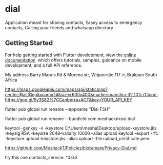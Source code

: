 # dial
Application meant for sharing contacts, Easey access to emergency contacts, 
Calling your friends and whatsapp directory

## Getting Started

For help getting started with Flutter development, view the
[online documentation](https://docs.flutter.dev/), which offers tutorials,
samples, guidance on mobile development, and a full API reference.

My address
Barry Marais Rd & Morena str, Witpoortjie 117-ir, Brakpan South Africa


https://maps.googleapis.com/maps/api/staticmap?center:$lat,$lng&xoom=14&size=600x400&markers=anchor:32,10%7Cicon:https://goo.gl/5y3S82%7CCanberra+ACT&key=YOUR_API_KEY


flutter pub global run rename --appname "Dial FSH"

flutter pub global run rename --bundleId com.meshacknkosi.dial


keytool -genkey -v -keystore C:\Users\mesha\Desktop/upload-keystore.jks -keyalg RSA -keysize 2048-validity 10000 -alias upload
keytool -export -rfc -keystore upload-keystore.jks -alias upload -file upload_certificate.pem

https://github.com/MeshackT/Policies/blob/main/Privacy-Dial.md


try this one
contacts_service: ^0.6.3